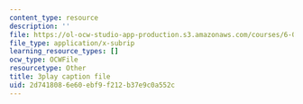 ```yaml
---
content_type: resource
description: ''
file: https://ol-ocw-studio-app-production.s3.amazonaws.com/courses/6-042j-mathematics-for-computer-science-spring-2015/2d7418086e60ebf9f212b37e9c0a552c_TWVntUfXsKs.srt
file_type: application/x-subrip
learning_resource_types: []
ocw_type: OCWFile
resourcetype: Other
title: 3play caption file
uid: 2d741808-6e60-ebf9-f212-b37e9c0a552c
---
```

